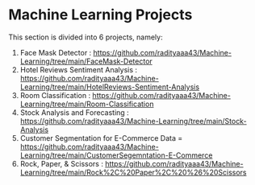 # Machine Learning Projects
This section is divided into 6 projects, namely:
  1. Face Mask Detector : https://github.com/radityaaa43/Machine-Learning/tree/main/FaceMask-Detector
  2. Hotel Reviews Sentiment Analysis : https://github.com/radityaaa43/Machine-Learning/tree/main/HotelReviews-Sentiment-Analysis
  3. Room Classification : https://github.com/radityaaa43/Machine-Learning/tree/main/Room-Classification
  4. Stock Analysis and Forecasting : https://github.com/radityaaa43/Machine-Learning/tree/main/Stock-Analysis
  5. Customer Segmentation for E-Commerce Data = https://github.com/radityaaa43/Machine-Learning/tree/main/CustomerSegemntation-E-Commerce
  6. Rock, Paper, & Scissors : https://github.com/radityaaa43/Machine-Learning/tree/main/Rock%2C%20Paper%2C%20%26%20Scissors
